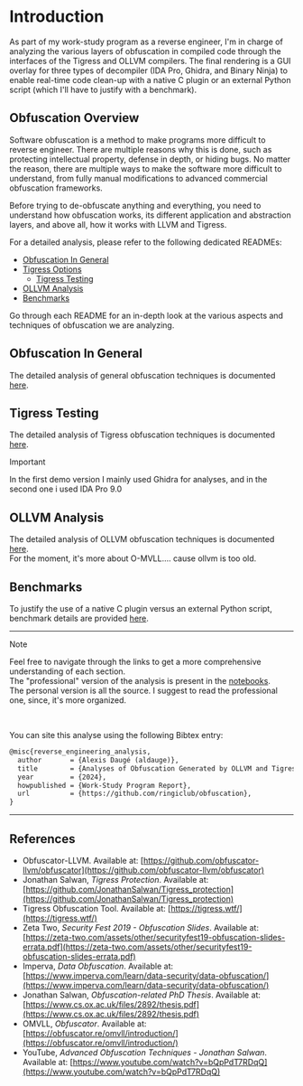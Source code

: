 # Introduction
As part of my work-study program as a reverse engineer, I'm in charge of analyzing the various layers of obfuscation in compiled code through the interfaces of the Tigress and OLLVM compilers. The final rendering is a GUI overlay for three types of decompiler (IDA Pro, Ghidra, and Binary Ninja) to enable real-time code clean-up with a native C plugin or an external Python script (which I'll have to justify with a benchmark).

## Obfuscation Overview
Software obfuscation is a method to make programs more difficult to reverse engineer. There are multiple reasons why this is done, such as protecting intellectual property, defense in depth, or hiding bugs. No matter the reason, there are multiple ways to make the software more difficult to understand, from fully manual modifications to advanced commercial obfuscation frameworks.

Before trying to de-obfuscate anything and everything, you need to understand how obfuscation works, its different application and abstraction layers, and above all, how it works with LLVM and Tigress.

For a detailed analysis, please refer to the following dedicated READMEs:

- [Obfuscation In General](src/README.md)
- [Tigress Options](src/tigress/options.md)
  - [Tigress Testing](src/tigress/README.md)
- [OLLVM Analysis](src/ollvm/README.md)
- [Benchmarks](benchs/README.md)

Go through each README for an in-depth look at the various aspects and techniques of obfuscation we are analyzing.

## Obfuscation In General
The detailed analysis of general obfuscation techniques is documented [here](src/README.md).

## Tigress Testing
The detailed analysis of Tigress obfuscation techniques is documented [here](src/tigress/).

> [!IMPORTANT]
> In the first demo version I mainly used Ghidra for analyses, and in the second one i used IDA Pro 9.0

## OLLVM Analysis
The detailed analysis of OLLVM obfuscation techniques is documented [here](src/ollvm/README.md).<br>
For the moment, it's more about O-MVLL.... cause ollvm is too old.

## Benchmarks
To justify the use of a native C plugin versus an external Python script, benchmark details are provided [here](benchs/README.md).

---
> [!NOTE]
> Feel free to navigate through the links to get a more comprehensive understanding of each section.<br>
> The "professional" version of the analysis is present in the [notebooks](notebooks/). <br>
> The personal version is all the source. I suggest to read the professional one, since, it's more organized.<br>

<br>

You can site this analyse using the following Bibtex entry:
```latex
@misc{reverse_engineering_analysis,
  author       = {Alexis Daugé (aldauge)},
  title        = {Analyses of Obfuscation Generated by OLLVM and Tigress.},
  year         = {2024},
  howpublished = {Work-Study Program Report},
  url          = {https://github.com/ringiclub/obfuscation},
}
```
---

## References

- Obfuscator-LLVM. Available at: [https://github.com/obfuscator-llvm/obfuscator](https://github.com/obfuscator-llvm/obfuscator)
- Jonathan Salwan, *Tigress Protection*. Available at: [https://github.com/JonathanSalwan/Tigress_protection](https://github.com/JonathanSalwan/Tigress_protection)
- Tigress Obfuscation Tool. Available at: [https://tigress.wtf/](https://tigress.wtf/)
- Zeta Two, *Security Fest 2019 - Obfuscation Slides*. Available at: [https://zeta-two.com/assets/other/securityfest19-obfuscation-slides-errata.pdf](https://zeta-two.com/assets/other/securityfest19-obfuscation-slides-errata.pdf)
- Imperva, *Data Obfuscation*. Available at: [https://www.imperva.com/learn/data-security/data-obfuscation/](https://www.imperva.com/learn/data-security/data-obfuscation/)
- Jonathan Salwan, *Obfuscation-related PhD Thesis*. Available at: [https://www.cs.ox.ac.uk/files/2892/thesis.pdf](https://www.cs.ox.ac.uk/files/2892/thesis.pdf)
- OMVLL, *Obfuscator*. Available at: [https://obfuscator.re/omvll/introduction/](https://obfuscator.re/omvll/introduction/)
- YouTube, *Advanced Obfuscation Techniques - Jonathan Salwan*. Available at: [https://www.youtube.com/watch?v=bQpPdT7RDqQ](https://www.youtube.com/watch?v=bQpPdT7RDqQ)
